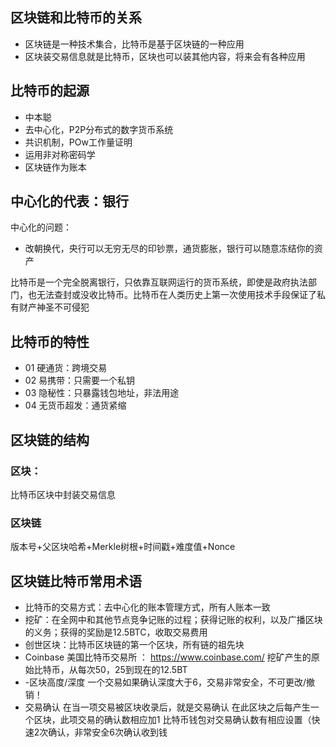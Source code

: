 ## 区块链和比特币的关系
- 区块链是一种技术集合，比特币是基于区块链的一种应用
- 区块装交易信息就是比特币，区块也可以装其他内容，将来会有各种应用

## 比特币的起源
- 中本聪
- 去中心化，P2P分布式的数字货币系统
- 共识机制，POw工作量证明
- 运用非对称密码学
- 区块链作为账本

## 中心化的代表：银行

中心化的问题：
- 改朝换代，央行可以无穷无尽的印钞票，通货膨胀，银行可以随意冻结你的资产

比特币是一个完全脱离银行，只依靠互联网运行的货币系统，即使是政府执法部门，也无法查封或没收比特币。比特币在人类历史上第一次使用技术手段保证了私有财产神圣不可侵犯

## 比特币的特性
- 01 硬通货：跨境交易
- 02 易携带：只需要一个私钥
- 03 隐秘性：只暴露钱包地址，非法用途
- 04 无货币超发：通货紧缩


## 区块链的结构
### 区块：
比特币区块中封装交易信息

### 区块链
版本号+父区块哈希+Merkle树根+时间戳+难度值+Nonce

## 区块链比特币常用术语
- 比特币的交易方式：去中心化的账本管理方式，所有人账本一致
- 挖矿：在全网中和其他节点竞争记账的过程；获得记账的权利，以及广播区块的义务；获得的奖励是12.5BTC，收取交易费用
- 创世区块：比特币区块链的第一个区块，所有链的祖先块
- Coinbase 
  美国比特币交易所 ： https://www.coinbase.com/ 
  挖矿产生的原始比特币，从每次50，25到现在的12.5BT
- -区块高度/深度 一个交易如果确认深度大于6，交易非常安全，不可更改/撤销！
- 交易确认
  在当一项交易被区块收录后，就是交易确认
  在此区块之后每产生一个区块，此项交易的确认数相应加1
  比特币钱包对交易确认数有相应设置（快速2次确认，非常安全6次确认收到钱
